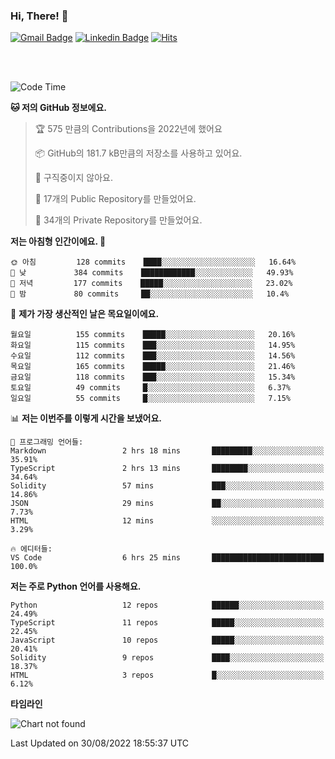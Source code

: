 ### Hi, There! 👋


[![Gmail Badge](https://img.shields.io/badge/-725psh@gmail.com-c14438?style=flat&logo=Gmail&logoColor=white&link=mailto:725psh@gmail.com)](mailto:725psh@gmail.com) 
[![Linkedin Badge](https://img.shields.io/badge/-soohanpark-0072b1?style=flat&logo=Linkedin&logoColor=white&link=https://www.linkedin.com/in/soohanpark/)](https://www.linkedin.com/in/soohanpark/) 
[![Hits](https://hits.seeyoufarm.com/api/count/incr/badge.svg?url=https%3A%2F%2Fgithub.com%2FSoohan-Park&count_bg=%23000000&title_bg=%23828282&icon=gradle.svg&icon_color=%23FFFFFF&title=Visited&edge_flat=false)](https://hits.seeyoufarm.com)  

<br />
<br />

<!--START_SECTION:waka-->
![Code Time](http://img.shields.io/badge/Code%20Time-240%20hrs%2047%20mins-blue)

**🐱 저의 GitHub 정보에요.** 

> 🏆 575 만큼의 Contributions을 2022년에 했어요
 > 
> 📦 GitHub의 181.7 kB만큼의 저장소를 사용하고 있어요. 
 > 
> 🚫 구직중이지 않아요.
 > 
> 📜 17개의 Public Repository를 만들었어요. 
 > 
> 🔑 34개의 Private Repository를 만들었어요.  
 > 
**저는 아침형 인간이에요. 🐤** 

```text
🌞 아침         128 commits    ████░░░░░░░░░░░░░░░░░░░░░   16.64% 
🌆 낮　         384 commits    ████████████░░░░░░░░░░░░░   49.93% 
🌃 저녁         177 commits    █████░░░░░░░░░░░░░░░░░░░░   23.02% 
🌙 밤　         80 commits     ██░░░░░░░░░░░░░░░░░░░░░░░   10.4%

```
📅 **제가 가장 생산적인 날은 목요일이에요.** 

```text
월요일          155 commits    █████░░░░░░░░░░░░░░░░░░░░   20.16% 
화요일          115 commits    ███░░░░░░░░░░░░░░░░░░░░░░   14.95% 
수요일          112 commits    ███░░░░░░░░░░░░░░░░░░░░░░   14.56% 
목요일          165 commits    █████░░░░░░░░░░░░░░░░░░░░   21.46% 
금요일          118 commits    ███░░░░░░░░░░░░░░░░░░░░░░   15.34% 
토요일          49 commits     █░░░░░░░░░░░░░░░░░░░░░░░░   6.37% 
일요일          55 commits     █░░░░░░░░░░░░░░░░░░░░░░░░   7.15%

```


📊 **저는 이번주를 이렇게 시간을 보냈어요.** 

```text
💬 프로그래밍 언어들: 
Markdown                 2 hrs 18 mins       █████████░░░░░░░░░░░░░░░░   35.91% 
TypeScript               2 hrs 13 mins       ████████░░░░░░░░░░░░░░░░░   34.64% 
Solidity                 57 mins             ███░░░░░░░░░░░░░░░░░░░░░░   14.86% 
JSON                     29 mins             ██░░░░░░░░░░░░░░░░░░░░░░░   7.73% 
HTML                     12 mins             ░░░░░░░░░░░░░░░░░░░░░░░░░   3.29%

🔥 에디터들: 
VS Code                  6 hrs 25 mins       █████████████████████████   100.0%

```

**저는 주로 Python 언어를 사용해요.** 

```text
Python                   12 repos            ██████░░░░░░░░░░░░░░░░░░░   24.49% 
TypeScript               11 repos            █████░░░░░░░░░░░░░░░░░░░░   22.45% 
JavaScript               10 repos            █████░░░░░░░░░░░░░░░░░░░░   20.41% 
Solidity                 9 repos             ████░░░░░░░░░░░░░░░░░░░░░   18.37% 
HTML                     3 repos             █░░░░░░░░░░░░░░░░░░░░░░░░   6.12%

```


**타임라인**

![Chart not found](https://raw.githubusercontent.com/Soohan-Park/Soohan-Park/master/charts/bar_graph.png) 


 Last Updated on 30/08/2022 18:55:37 UTC
<!--END_SECTION:waka-->
